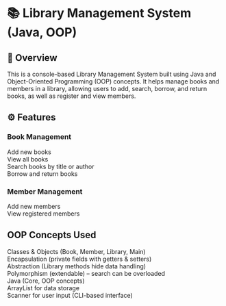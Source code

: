 <h1>📚 Library Management System (Java, OOP)</h1>
<h2>📌 Overview</h2>
This is a console-based Library Management System built using Java and Object-Oriented Programming (OOP) concepts.
It helps manage books and members in a library, allowing users to add, search, borrow, and return books, as well as register and view members.
<h2>⚙️ Features</h2>
<h3>Book Management</h3>
Add new books<br>
View all books<br>
Search books by title or author<br>
Borrow and return books<br>
<h3>Member Management</h3>
Add new members<br>
View registered members<br>
<h2>OOP Concepts Used</h2>
Classes & Objects (Book, Member, Library, Main)<br>
Encapsulation (private fields with getters & setters)<br>
Abstraction (Library methods hide data handling)<br>
Polymorphism (extendable) – search can be overloaded<br>
Java (Core, OOP concepts)<br>
ArrayList for data storage<br>
Scanner for user input (CLI-based interface)
